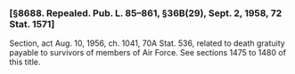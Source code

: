### [§8688. Repealed. Pub. L. 85–861, §36B(29), Sept. 2, 1958, 72 Stat. 1571] ###

Section, act Aug. 10, 1956, ch. 1041, 70A Stat. 536, related to death gratuity payable to survivors of members of Air Force. See sections 1475 to 1480 of this title.